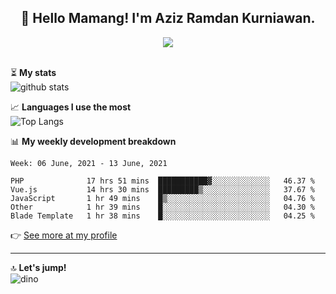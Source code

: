 <h2 align="center">👋 Hello Mamang! I'm Aziz Ramdan Kurniawan.</h2>  
<p align="center">
  <img src="https://komarev.com/ghpvc/?username=azizramdan"> <br><br>
</p>
    
⏳ **My stats**  
![github stats](https://github-readme-stats.vercel.app/api?username=azizramdan&show_icons=true&count_private=true&title_color=000&hide_border=true&hide_title=true)  

📈 **Languages I use the most**  
![Top Langs](https://github-readme-stats.vercel.app/api/top-langs/?username=azizramdan&layout=compact&langs_count=6&hide=tsql&hide_border=true&hide_title=true&exclude_repo=Futsal-Go,Futsal-Go-Admin,Sistem-Informasi-Sensus-Harian-Rawat-Inap)  

📊 **My weekly development breakdown**
<!--START_SECTION:waka-->
```text
Week: 06 June, 2021 - 13 June, 2021

PHP              17 hrs 51 mins  ███████████▓░░░░░░░░░░░░░   46.37 % 
Vue.js           14 hrs 30 mins  █████████▒░░░░░░░░░░░░░░░   37.67 % 
JavaScript       1 hr 49 mins    █▒░░░░░░░░░░░░░░░░░░░░░░░   04.76 % 
Other            1 hr 39 mins    █░░░░░░░░░░░░░░░░░░░░░░░░   04.30 % 
Blade Template   1 hr 38 mins    █░░░░░░░░░░░░░░░░░░░░░░░░   04.25 % 
```
<!--END_SECTION:waka-->
👉 [See more at my profile](https://wakatime.com/@azizramdan)
***
🔝 **Let's jump!**  
![dino](https://raw.githubusercontent.com/azizramdan/azizramdan/master/dino.gif)  
